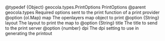 
@typedef {Object} geocola.types.PrintOptions PrintOptions
@parent geocola.types
Required options sent to the print function of a print provider
@option {ol.Map} map The openlayers map object to print
@option {String} layout The layout to print the map to
@option {String} title The title to send to the print server
@option {number} dpi The dpi setting to use in generating the printout
